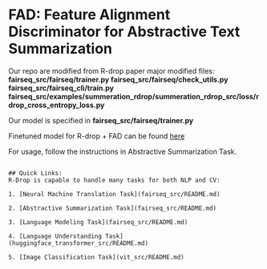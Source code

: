 # FAD: Feature Alignment Discriminator for Abstractive Text Summarization

Our repo are modified from R-drop paper
major modified files: **fairseq\_src/fairseq/trainer.py fairseq\_src/fairseq/check\_utils.py fairseq\_src/fairseq_cli/train.py fairseq_src/examples/summeration_rdrop/summeration_rdrop_src/loss/rdrop_cross_entropy_loss.py**

Our model is specified in **fairseq_src/fairseq/trainer.py**

Finetuned model for R-drop + FAD can be found [here](https://drive.google.com/drive/folders/1-lu4UAb3G5qVaDgmfz7ZB_jZPnqpnJyD)

For usage, follow the instructions in Abstractive Summarization Task.


```

## Quick Links:
R-Drop is capable to handle many tasks for both NLP and CV:

1. [Neural Machine Translation Task](fairseq_src/README.md)

2. [Abstractive Summarization Task](fairseq_src/README.md)

3. [Language Modeling Task](fairseq_src/README.md)

4. [Language Understanding Task](huggingface_transformer_src/README.md)

5. [Image Classification Task](vit_src/README.md)




```